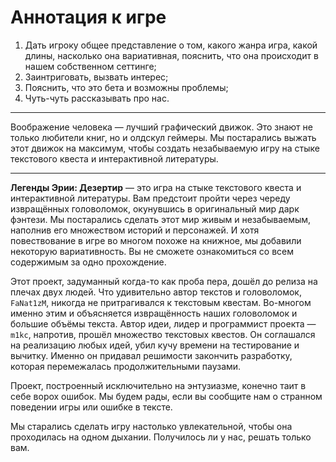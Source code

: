 # Аннотация к игре

1. Дать игроку общее представление о том, какого жанра игра, какой длины, насколько она вариативная, пояснить, что она происходит в нашем собственном сеттинге;
2. Заинтриговать, вызвать интерес;
3. Пояснить, что это бета и возможны проблемы;
4. Чуть-чуть рассказывать про нас.

---

Воображение человека &mdash; лучший графический движок. Это знают не только любители книг, но и олдскул геймеры.
Мы постарались выжать этот движок на максимум, чтобы создать незабываемую игру на стыке текстового квеста и интерактивной литературы.

---

**Легенды Эрии: Дезертир** &mdash; это игра на стыке текстового квеста и интерактивной литературы.
Вам предстоит пройти через череду извращённых головоломок, окунувшись в оригинальный мир дарк фэнтези.
Мы постарались сделать этот мир живым и незабываемым, наполнив его множеством историй и персонажей.
И хотя повествование в игре во многом похоже на книжное, мы добавили некоторую вариативность.
Вы не сможете ознакомиться со всем содержимым за одно прохождение.

Этот проект, задуманный когда-то как проба пера, дошёл до релиза на плечах двух людей.
Что удивительно автор текстов и головоломок, `FaNat1zM`, никогда не притрагивался к текстовым квестам.
Во-многом именно этим и объясняется извращённость наших головоломок и большие объёмы текста.
Автор идеи, лидер и программист проекта &mdash; `m1kc`, напротив, прошёл множество текстовых квестов.
Он соглашался на реализацию любых идей, убил кучу времени на тестирование и вычитку.
Именно он придавал решимости закончить разработку, которая перемежалась продолжительными паузами.

Проект, построенный исключительно на энтузиазме, конечно таит в себе ворох ошибок.
Мы будем рады, если вы сообщите нам о странном поведении игры или ошибке в тексте.

Мы старались сделать игру настолько увлекательной, чтобы она проходилась на одном дыхании.
Получилось ли у нас, решать только вам.
